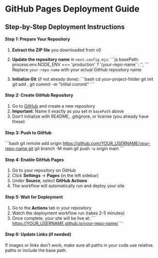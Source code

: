 # GitHub Pages Deployment Guide

## Step-by-Step Deployment Instructions

#### Step 1: Prepare Your Repository

1. **Extract the ZIP file** you downloaded from v0
2. **Update the repository name** in `next.config.mjs`:
   \`\`\`js
   basePath: process.env.NODE_ENV === 'production' ? '/your-repo-name' : '',
   \`\`\`
   Replace `your-repo-name` with your actual GitHub repository name

3. **Initialize Git** (if not already done):
   \`\`\`bash
   cd your-project-folder
   git init
   git add .
   git commit -m "Initial commit"
   \`\`\`

#### Step 2: Create GitHub Repository

1. Go to [GitHub](https://github.com) and create a new repository
2. **Important**: Name it exactly as you set in `basePath` above
3. Don't initialize with README, .gitignore, or license (you already have these)

#### Step 3: Push to GitHub

\`\`\`bash
git remote add origin https://github.com/YOUR_USERNAME/your-repo-name.git
git branch -M main
git push -u origin main
\`\`\`

#### Step 4: Enable GitHub Pages

1. Go to your repository on GitHub
2. Click **Settings** → **Pages** (in the left sidebar)
3. Under **Source**, select **GitHub Actions**
4. The workflow will automatically run and deploy your site

#### Step 5: Wait for Deployment

1. Go to the **Actions** tab in your repository
2. Watch the deployment workflow run (takes 2-5 minutes)
3. Once complete, your site will be live at:
   \`\`\`
   https://YOUR_USERNAME.github.io/your-repo-name/
   \`\`\`

#### Step 6: Update Links (if needed)

If images or links don't work, make sure all paths in your code use relative paths or include the base path.

